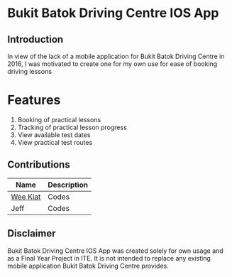# Bukit Batok Driving Centre IOS App

## Introduction
In view of the lack of a mobile application for Bukit Batok Driving Centre in 2016, I was motivated to create one for my own use for ease of booking driving lessons

# Features
1. Booking of practical lessons
2. Tracking of practical lesson progress
3.  View available test dates
4.  View practical test routes
   
## Contributions
| Name | Description |
|------|------|
| [Wee Kiat](https://github.com/SohWeeKiat) | Codes |
| Jeff | Codes |

## Disclaimer
Bukit Batok Driving Centre IOS App was created solely for own usage and as a Final Year Project in ITE. It is not intended to replace any existing mobile application Bukit Batok Driving Centre provides.
